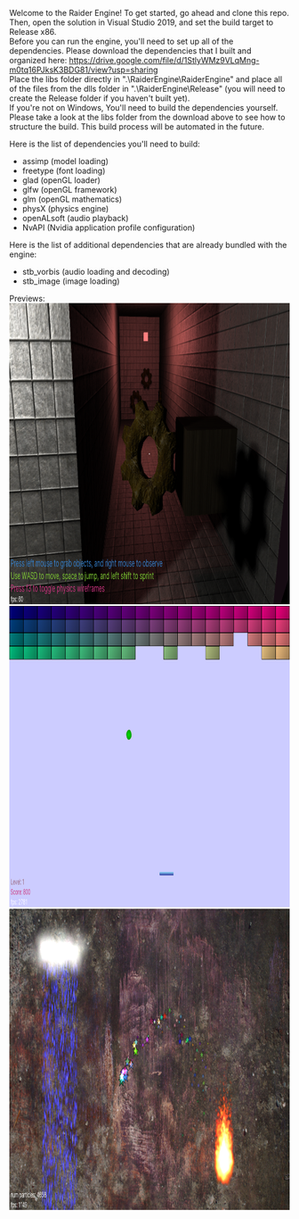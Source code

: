 Welcome to the Raider Engine! To get started, go ahead and clone this repo. Then, open the solution in Visual Studio 2019, and set the build target to Release x86.  
Before you can run the engine, you'll need to set up all of the dependencies. Please download the dependencies that I built and organized here: https://drive.google.com/file/d/1StlyWMz9VLqMng-m0tq16PJksK3BDG81/view?usp=sharing  
Place the libs folder directly in ".\RaiderEngine\RaiderEngine" and place all of the files from the dlls folder in ".\RaiderEngine\Release" (you will need to create the Release folder if you haven't built yet).  
If you're not on Windows, You'll need to build the dependencies yourself. Please take a look at the libs folder from the download above to see how to structure the build. This build process will be automated in the future.  
  
Here is the list of dependencies you'll need to build:  
- assimp (model loading)  
- freetype (font loading)  
- glad (openGL loader)  
- glfw (openGL framework)  
- glm (openGL mathematics)  
- physX (physics engine)  
- openALsoft (audio playback)  
- NvAPI (Nvidia application profile configuration)  
  
Here is the list of additional dependencies that are already bundled with the engine:  
- stb_vorbis (audio loading and decoding)  
- stb_image (image loading)  
  
Previews:  
<img src="previews\7_11_19 (3d carousel).png" width="960" height="540">  
<img src="previews\1_30_20 (brick breaker).png" width="960" height="540">  
<img src="previews\1_31_20 (2d particles).png" width="960" height="540">
